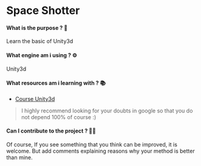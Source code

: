 # Space Shotter

#### What is the purpose ? 👾

Learn the basic of Unity3d

#### What engine am i using ? ⚙️

Unity3d

#### What resources am i learning with ? 📚

- [Course Unity3d](https://www.udemy.com/the-ultimate-guide-to-game-development-with-unity/)

> I highly recommend looking for your doubts in google so that you do not depend 100% of course :)

#### Can I contribute to the project ? 🙋‍♀️

Of course, If you see something that you think can be improved, it is welcome. But add comments explaining reasons why your method is better than mine.
